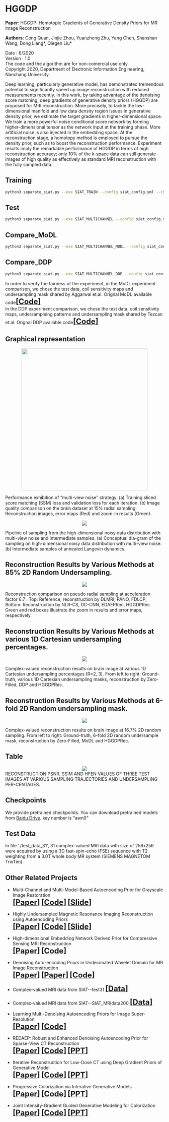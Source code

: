 # HGGDP

**Paper**: HGGDP: Homotopic Gradients of Generative Density Priors for MR Image Reconstruction

**Authors**: Cong Quan, Jinjie Zhou, Yuanzheng Zhu, Yang Chen, Shanshan Wang, Dong Liang*, Qiegen Liu*

Date : 6/2020  
Version : 1.0  
The code and the algorithm are for non-comercial use only.  
Copyright 2020, Department of Electronic Information Engineering, Nanchang University.  

Deep learning, particularly generative model, has demonstrated tremendous potential to significantly speed up image reconstruction with reduced measurements recently. In this work, by taking advantage of the denoising score matching, deep gradients of generative density priors (HGGDP) are proposed for MRI reconstruction. More precisely, to tackle the low-dimensional manifold and low data density region issues in generative density prior, we estimate the target gradients in higher-dimensional space. We train a more powerful noise conditional score network by forming higher-dimensional tensor as the network input at the training phase. More artificial noise is also injected in the embedding space. At the reconstruction stage, a homotopy method is employed to pursue the density prior, such as to boost the reconstruction performance. Experiment results imply the remarkable performance of HGGDP in terms of high reconstruction accuracy; only 10% of the k-space data can still generate images of high quality as effectively as standard MRI reconstruction with the fully sampled data.

## Training
```bash
python3 separate_siat.py --exe SIAT_TRAIN --config siat_config.yml --checkpoint your save path
```

## Test
```bash
python3 separate_siat.py --exe SIAT_MULTICHANNEL --config siat_config.yml --model hggdp --test
```
## Compare_MoDL
```bash
python3 separate_siat.py --exe SIAT_MULTICHANNEL_MODL --config siat_config.yml --model hggdp --test
```
## Compare_DDP
```bash
python3 separate_siat.py --exe SIAT_MULTICHANNEL_DDP --config siat_config.yml --model hggdp --test
```
In order to verify the fairness of the experiment, in the MoDL experiment comparison, we chose the test data, coil sensitivity maps and undersampling mask shared by Aggarwal et.al. Orignal MoDL available code[<font size=5>**[Code]**</font>](https://github.com/hkaggarwal/modl)  
In the DDP experiment comparison, we chose the test data, coil sensitivity maps, undersampleing patterns and undersampling mask shared by Tezcan et.al. Orignal DDP available code[<font size=5>**[Code]**</font>](https://github.com/kctezcan/ddp_recon)  

## Graphical representation
 <div align="center"><img src="https://github.com/yqx7150/HGGDP/blob/master/hggdp_rec/sample/fig6.png" width = "400" height = "450">  </div>
 
Performance exhibition of “multi-view noise” strategy. (a) Training sliced score matching (SSM) loss and validation loss for each iteration. (b) Image quality comparison on the brain dataset at 15% radial sampling: Reconstruction images, error maps (Red) and zoom-in results (Green).

 <div align="center"><img src="https://github.com/yqx7150/HGGDP/blob/master/hggdp_rec/sample/fig7.png"> </div>

Pipeline of sampling from the high-dimensional noisy data distribution with multi-view noise and intermediate samples. (a) Conceptual dia-gram of the sampling on high-dimensional noisy data distribution with multi-view noise. (b) Intermediate samples of annealed Langevin dynamics.


## Reconstruction Results by Various Methods at 85% 2D Random Undersampling.
<div align="center"><img src="https://github.com/yqx7150/HGGDP/blob/master/hggdp_rec/sample/fig11.png"> </div>

Reconstruction comparison on pseudo radial sampling at acceleration factor 6.7 . Top: Reference, reconstruction by DLMRI, PANO, FDLCP; Bottom: Reconstruction by NLR-CS, DC-CNN, EDAEPRec, HGGDPRec. Green and red boxes illustrate the zoom in results and error maps, respectively.

## Reconstruction Results by Various Methods at various 1D Cartesian undersampling percentages.
<div align="center"><img src="https://github.com/yqx7150/HGGDP/blob/master/hggdp_rec/sample/compare_DDP.PNG"> </div>

Complex-valued reconstruction results on brain image at various 1D Cartesian undersampling percentages (R=2, 3). From left to right: Ground-truth, various 1D Cartesian undersampling masks, reconstruction by Zero-Filled, DDP and HGGDPRec.

## Reconstruction Results by Various Methods at 6-fold 2D Random undersampling mask.
<div align="center"><img src="https://github.com/yqx7150/HGGDP/blob/master/hggdp_rec/sample/compare_MoDL.PNG"> </div>

Complex-valued reconstruction results on brain image at 16.7% 2D random sampling. From left to right: Ground-truth, 6-fold 2D random undersample mask, reconstruction by Zero-Filled, MoDL and HGGDPRec.

## Table
<div align="center"><img src="https://github.com/yqx7150/HGGDP/blob/master/hggdp_rec/sample/table1.png"> </div>
RECONSTRUCTION PSNR, SSIM AND HFEN VALUES OF THREE TEST IMAGES AT VARIOUS SAMPLING TRAJECTORIES AND UNDERSAMPLING PER-CENTAGES. 

## Checkpoints
We provide pretrained checkpoints. You can download pretrained models from [Baidu Drive](https://pan.baidu.com/s/1QIjU8kRUQ3i2pT6PvROlKQ). 
key number is "awn0" 

## Test Data
In file './test_data_31', 31 complex-valued MRI data with size of 256x256 were acquired by using a 3D fast-spin-echo (FSE) sequence with T2 weighting from a 3.0T whole body MR system (SIEMENS MAGNETOM TrioTim).

## Other Related Projects
  * Multi-Channel and Multi-Model-Based Autoencoding Prior for Grayscale Image Restoration  
[<font size=5>**[Paper]**</font>](https://ieeexplore.ieee.org/stamp/stamp.jsp?tp=&arnumber=8782831)  [<font size=5>**[Code]**</font>](https://github.com/yqx7150/MEDAEP)   [<font size=5>**[Slide]**</font>](https://github.com/yqx7150/EDAEPRec/tree/master/Slide)

  * Highly Undersampled Magnetic Resonance Imaging Reconstruction using Autoencoding Priors  
[<font size=5>**[Paper]**</font>](https://cardiacmr.hms.harvard.edu/files/cardiacmr/files/liu2019.pdf)  [<font size=5>**[Code]**</font>](https://github.com/yqx7150/EDAEPRec)   [<font size=5>**[Slide]**</font>](https://github.com/yqx7150/EDAEPRec/tree/master/Slide)

  * High-dimensional Embedding Network Derived Prior for Compressive Sensing MRI Reconstruction  
 [<font size=5>**[Paper]**</font>](https://www.sciencedirect.com/science/article/abs/pii/S1361841520300815?via%3Dihub)   [<font size=5>**[Code]**</font>](https://github.com/yqx7150/EDMSPRec)
 
  * Denoising Auto-encoding Priors in Undecimated Wavelet Domain for MR Image Reconstruction  
[<font size=5>**[Paper]**</font>](https://www.sciencedirect.com/science/article/pii/S0925231221000990) [<font size=5>**[Paper]**</font>](https://arxiv.org/ftp/arxiv/papers/1909/1909.01108.pdf)  [<font size=5>**[Code]**</font>](https://github.com/yqx7150/WDAEPRec)

  * Complex-valued MRI data from SIAT--test31 [<font size=5>**[Data]**</font>](https://github.com/yqx7150/EDAEPRec/tree/master/test_data_31)

  * Complex-valued MRI data from SIAT--SIAT_MRIdata200 [<font size=5>**[Data]**</font>](https://github.com/yqx7150/SIAT_MRIdata200)
 
  * Learning Multi-Denoising Autoencoding Priors for Image Super-Resolution  
[<font size=5>**[Paper]**</font>](https://www.sciencedirect.com/science/article/pii/S1047320318302700)   [<font size=5>**[Code]**</font>](https://github.com/yqx7150/MDAEP-SR)

  * REDAEP: Robust and Enhanced Denoising Autoencoding Prior for Sparse-View CT Reconstruction  
[<font size=5>**[Paper]**</font>](https://ieeexplore.ieee.org/document/9076295)   [<font size=5>**[Code]**</font>](https://github.com/yqx7150/REDAEP)   [<font size=5>**[PPT]**</font>](https://github.com/yqx7150/HGGDP/tree/master/Slide)

  * Iterative Reconstruction for Low-Dose CT using Deep Gradient Priors of Generative Model  
[<font size=5>**[Paper]**</font>](https://arxiv.org/abs/2009.12760)   [<font size=5>**[Code]**</font>](https://github.com/yqx7150/EASEL)   [<font size=5>**[PPT]**</font>](https://github.com/yqx7150/HGGDP/tree/master/Slide)

* Progressive Colorization via Interative Generative Models  
[<font size=5>**[Paper]**</font>](https://ieeexplore.ieee.org/document/9258392)   [<font size=5>**[Code]**</font>](https://github.com/yqx7150/iGM)   [<font size=5>**[PPT]**</font>](https://github.com/yqx7150/HGGDP/tree/master/Slide)

* Joint Intensity-Gradient Guided Generative Modeling for Colorization
[<font size=5>**[Paper]**</font>](https://arxiv.org/abs/2012.14130)   [<font size=5>**[Code]**</font>](https://github.com/yqx7150/JGM)   [<font size=5>**[PPT]**</font>](https://github.com/yqx7150/HGGDP/tree/master/Slide)
